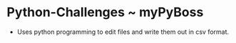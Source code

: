 # Python-Challenges ~ myPyBoss

- Uses python programming to edit files and write them out in csv format.  


